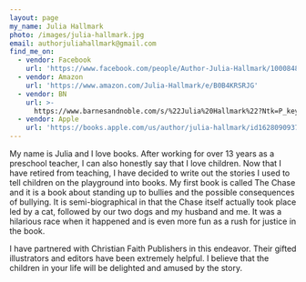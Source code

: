 ```yaml
---
layout: page
my_name: Julia Hallmark
photo: /images/julia-hallmark.jpg
email: authorjuliahallmark@gmail.com
find_me_on:
  - vendor: Facebook
    url: 'https://www.facebook.com/people/Author-Julia-Hallmark/100084833791168/'
  - vendor: Amazon
    url: 'https://www.amazon.com/Julia-Hallmark/e/B0B4KRSRJG'
  - vendor: BN
    url: >-
      https://www.barnesandnoble.com/s/%22Julia%20Hallmark%22?Ntk=P_key_Contributor_List&Ns=P_Sales_Rank&Ntx=mode+matchall
  - vendor: Apple
    url: 'https://books.apple.com/us/author/julia-hallmark/id1628090937'
---
```


My name is Julia and I love books. After working for over 13 years as a preschool teacher, I can also honestly say that I love children. Now that I have retired from teaching, I have decided to write out the stories I used to tell children on the playground into books. My first book is called The Chase and it is a book about standing up to bullies and the possible consequences of bullying. It is semi-biographical in that the Chase itself actually took place led by a cat, followed by our two dogs and my husband and me. It was a hilarious race when it happened and is even more fun as a rush for justice in the book.

I have partnered with Christian Faith Publishers in this endeavor. Their gifted illustrators and editors have been extremely helpful. I believe that the children in your life will be delighted and amused by the story.
